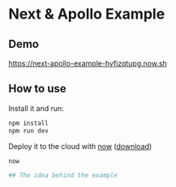 # Next & Apollo Example
## Demo
https://next-apollo-example-hyfizqtupg.now.sh

## How to use
Install it and run:

```bash
npm install
npm run dev
```

Deploy it to the cloud with [now](https://zeit.co/now) ([download](https://zeit.co/download))

```bash
now

## The idea behind the example
